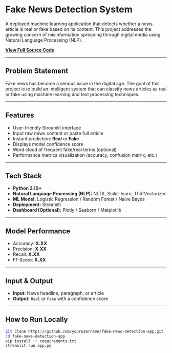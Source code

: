 #  Fake News Detection System

A deployed machine learning application that detects whether a news article is real or fake based on its content. This project addresses the growing concern of misinformation spreading through digital media using Natural Language Processing (NLP).


 **[View Full Source Code](https://github.com/Puneet0123/fake-news-detection.com)**

---

##  Problem Statement

Fake news has become a serious issue in the digital age. The goal of this project is to build an intelligent system that can classify news articles as real or fake using machine learning and text processing techniques.

---

##  Features

- User-friendly Streamlit interface
- Input raw news content or paste full article
- Instant prediction: **Real** or **Fake**
- Displays model confidence score
- Word cloud of frequent fake/real terms (optional)
- Performance metrics visualization (accuracy, confusion matrix, etc.)

---

##  Tech Stack

- **Python 3.10+**
- **Natural Language Processing (NLP):** NLTK, Scikit-learn, TfidfVectorizer
- **ML Model:** Logistic Regression / Random Forest / Naive Bayes
- **Deployment:** Streamlit
- **Dashboard (Optional):** Plotly / Seaborn / Matplotlib

---

## Model Performance

- Accuracy: **X.XX**
- Precision: **X.XX**
- Recall: **X.XX**
- F1-Score: **X.XX**

---


##  Input & Output

- **Input:** News headline, paragraph, or article
- **Output:** `Real` or `Fake` with a confidence score

---

##  How to Run Locally

```bash
git clone https://github.com/yourusername/fake-news-detection-app.git
cd fake-news-detection-app
pip install -r requirements.txt
streamlit run app.py
